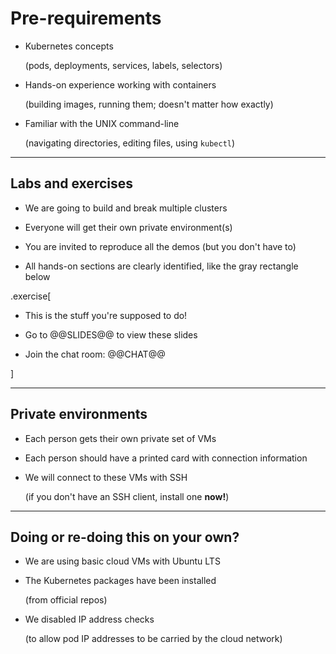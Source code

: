 # Pre-requirements

- Kubernetes concepts

  (pods, deployments, services, labels, selectors)

- Hands-on experience working with containers

  (building images, running them; doesn't matter how exactly)

- Familiar with the UNIX command-line

  (navigating directories, editing files, using `kubectl`)

---

## Labs and exercises

- We are going to build and break multiple clusters

- Everyone will get their own private environment(s)

- You are invited to reproduce all the demos (but you don't have to)

- All hands-on sections are clearly identified, like the gray rectangle below

.exercise[

- This is the stuff you're supposed to do!

- Go to @@SLIDES@@ to view these slides

- Join the chat room: @@CHAT@@

<!-- ```open @@SLIDES@@``` -->

]

---

## Private environments

- Each person gets their own private set of VMs

- Each person should have a printed card with connection information

- We will connect to these VMs with SSH

  (if you don't have an SSH client, install one **now!**)

---

## Doing or re-doing this on your own?

- We are using basic cloud VMs with Ubuntu LTS

- The Kubernetes packages have been installed

  (from official repos)

- We disabled IP address checks

  (to allow pod IP addresses to be carried by the cloud network)
